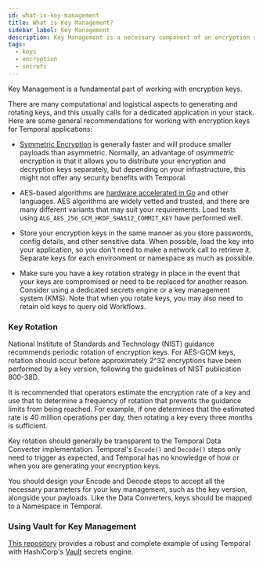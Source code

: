 ```yaml
---
id: what-is-key-management
title: What is Key Management?
sidebar_label: Key Management
description: Key Management is a necessary component of an encryption solution
tags:
  - keys
  - encryption
  - secrets
---
```


Key Management is a fundamental part of working with encryption keys.

There are many computational and logistical aspects to generating and rotating keys, and this usually calls for a dedicated application in your stack. Here are some general recommendations for working with encryption keys for Temporal applications:

- [Symmetric Encryption](https://en.wikipedia.org/wiki/Symmetric-key_algorithm) is generally faster and will produce smaller payloads than asymmetric. Normally, an advantage of _asymmetric_ encryption is that it allows you to distribute your encryption and decryption keys separately, but depending on your infrastructure, this might not offer any security benefits with Temporal.

- AES-based algorithms are [hardware accelerated in Go](https://pkg.go.dev/crypto/aes) and other languages. AES algorithms are widely vetted and trusted, and there are many different variants that may suit your requirements. Load tests using `ALG_AES_256_GCM_HKDF_SHA512_COMMIT_KEY` have performed well.

- Store your encryption keys in the same manner as you store passwords, config details, and other sensitive data. When possible, load the key into your application, so you don't need to make a network call to retrieve it. Separate keys for each environment or namespace as much as possible.

- Make sure you have a key rotation strategy in place in the event that your keys are compromised or need to be replaced for another reason. Consider using a dedicated secrets engine or a key management system (KMS). Note that when you rotate keys, you may also need to retain old keys to query old Workflows.

### Key Rotation

National Institute of Standards and Technology (NIST) guidance recommends periodic rotation of encryption keys. For AES-GCM keys, rotation should occur before approximately 2^32 encryptions have been performed by a key version, following the guidelines of NIST publication 800-38D.

It is recommended that operators estimate the encryption rate of a key and use that to determine a frequency of rotation that prevents the guidance limits from being reached. For example, if one determines that the estimated rate is 40 million operations per day, then rotating a key every three months is sufficient.

Key rotation should generally be transparent to the Temporal Data Converter implementation. Temporal's `Encode()` and `Decode()` steps only need to trigger as expected, and Temporal has no knowledge of how or when you are generating your encryption keys.

You should design your Encode and Decode steps to accept all the necessary parameters for your key management, such as the key version, alongside your payloads. Like the Data Converters, keys should be mapped to a Namespace in Temporal.

### Using Vault for Key Management

[This repository](https://github.com/zboralski/codecserver) provides a robust and complete example of using Temporal with HashiCorp's [Vault](https://www.vaultproject.io/) secrets engine.

